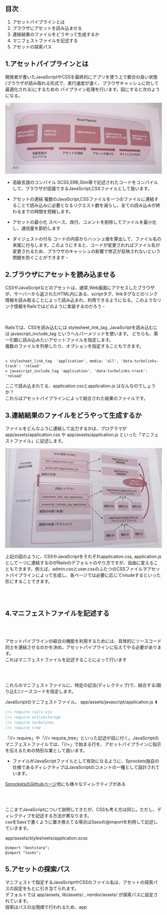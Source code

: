 
## 目次

1. アセットパイプラインとは
2. ブラウザにアセットを読み込ませる
3. 連結結果のファイルをどうやって生成するか
4. マニフェストファイルを記述する
5. アセットの探索パス




## 1.アセットパイプラインとは

開発者が書いたJavaScriptやCSSを最終的にアプリを使う上で都合の良い状態(ブラウザが読み取れる形式で、実行速度が速く、ブラウザキャッシュに対して最適化される)にするための
パイプライン処理を行います。図にすると次のようになる。

![md](img/asset.jpg)


- 高級言語のコンパイル
SCSS,ERB,Slim等で記述されたコードをコンパイルして、ブラウザが認識できるJavaScript,CSSファイルとして扱います。

- アセットの連結
複数のJavaScript,CSSファイルを一つのファイルに連結することで読み込みに必要となるリクエスト数を減らし、全ての読み込みが終わるまでの時間を短縮します。

- アセットの最小化
スペース、改行、コメントを削除してファイルを最小化し、通信量を節約します

- ダイジェストの付与
コードの内容からハッシュ値を算出して、ファイル名の末尾に付与します。このようにすると、コードが変更されればファイル名が変更されるため、ブラウザのキャッシュの影響で修正が反映されないという問題を防ぐことができます・


## 2.ブラウザにアセットを読み込ませる

CSSやJavaScriptなどのアセットは、通常,Web画面にアクセスしたブラウザが、サーバーから返されたHTML内にある、scriptタグ、linkタグなどのリンク情報を読み取ることによって読み込まれ、利用できるようになる。このようなリンク情報をRailsではどのように実装するのだろう・



<br>
<br>
Railsでは、CSSを読み込むには stylesheet_link_tag ,JavaScriptを読み込むには javascript_include_tag というヘルパーメソッドを使います。
どちらも、第一引数に読み込みたいアセットファイルを指定します。<br>
複数のファイルを列挙したり、オプションを指定することもできます。

```rails

= stylesheet_link_tag  'application', media: 'all', 'data-turbolinks-track': 'reload'
= javascript_include_tag 'application', 'data-turbolinks-track': 'reload'

```

ここで読み込まれてる、application.cssとapplication.js はなんなのでしょうか？<br>
これらはアセットパイプラインによって結合された結果のファイルです。





## 3.連結結果のファイルをどうやって生成するか

ファイルをどんなふうに連結して出力するかは、プログラマが app/assets/application.css や app/assets/application.js といった「マニフェストファイル」に記述します。


![md](img/asset_file.jpg)



上記の図のように、CSSやJavaScriptをそれぞれapplication.css, application.jsとして一つに連結するのがRailsのデフォルトのやり方ですが、自由に変えることもできます。例えば、admin.cssとuser.cssのふたつのCSSファイルヲアセットパイプラインによって生成し、各ページでは必要に応じてinludeするといった形にすることできます。

<br>
<br>



## 4.マニフェストファイルを記述する

<br>
<br>


アセットパイプラインの結合の機能を利用するためには、具体的にソースコード同士を連結させるのかを決め。アセットパイプラインに伝えてやる必要があります。<br>
これはマニフェストファイルを記述することによって行います <br>


<br>
<br>

これらのマニフェストファイルに、特定の記法(ディレクティブ)で、結合する(取り込む)ソースコードを指定します。


JavaScriptのマニフェストファイル。
app/assets/javascript/application.js ⬇︎

```javascript
//= require rails-ujs
//= require activestorage
//= require turbolinks
//= require_tree .
```


「//= require」や「//= require_tree」といった記述が目に付く。JavaScriptのマニフェストファイルでは、「//=」で始まる行を、アセットパイプラインに指示を伝えるための特別な業として扱います。<br>
* ファイルがJavaScriptファイルとして有効になるように、Sprockets独自の仕様であるディレクティブはJavaScriptのコメントの一種として設計されています。

<a href="https://github.com/rails/sprockets#directives">SprocketsのGithubページ</a>他にも様々なディレクティブがある




<br>
<br>


ここまでJavaScriptについて説明してきたが、CSSも考え方は同じ。ただし、ディレクティブを記述する方法が異なります。<br>
cssをSassで書くように置き換えてる場合はSassの@importを利用して記述していきます。

app/assets/stylesheets/application.scss
```
@import "bootstarp";
@import "tasks";
```


## 5.アセットの探索パス


マニフェストで指定するJavaScriptやCSSのファイル名は、アセットの探索パスの設定をもとに引き当てられます。<br>
デフォルトでは app/assets, lib/assets/ , vendor/assets/ が探索パスに設定されています。<br>
探索はパスの出現順で行われるため、app


















